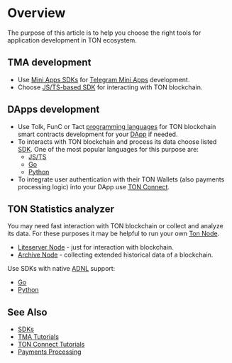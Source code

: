 # Overview

The purpose of this article is to help you choose the right tools for application development in TON ecosystem.

## TMA development

* Use [Mini Apps SDKs](/v3/guidelines/dapps/tma/overview#mini-apps-sdks) for [Telegram Mini Apps](/v3/guidelines/dapps/tma/overview) development.
* Choose [JS/TS-based SDK](/v3/guidelines/dapps/apis-sdks/sdk#typescript--javascript) for interacting with TON blockchain.

## DApps development

* Use Tolk, FunC or Tact [programming languages](/v3/documentation/smart-contracts/overview#programming-languages) for TON blockchain smart contracts development for your [DApp](/v3/guidelines/dapps/overview) if needed.
* To interacts with TON blockchain and process its data choose listed [SDK](/v3/guidelines/dapps/apis-sdks/sdk). One of the most popular languages for this purpose are:
    * [JS/TS](/v3/guidelines/dapps/apis-sdks/sdk#typescript--javascript)
    * [Go](/v3/guidelines/dapps/apis-sdks/sdk#go)
    * [Python](/v3/guidelines/dapps/apis-sdks/sdk#python)
* To integrate user authentication with their TON Wallets (also payments processing logic) into your DApp use [TON Connect](/v3/guidelines/ton-connect/overview).

## TON Statistics analyzer

You may need fast interaction with TON blockchain or collect and analyze its data. For these purposes it may be helpful to run your own [Ton Node](/v3/documentation/infra/nodes/node-types).

* [Liteserver Node](/v3/guidelines/nodes/running-nodes/liteserver-node) - just for interaction with blockchain.
* [Archive Node](/v3/guidelines/nodes/running-nodes/archive-node) - collecting extended historical data of a blockchain.

Use SDKs with native [ADNL](/v3/documentation/network/protocols/adnl/adnl-tcp) support:
* [Go](https://github.com/xssnick/tonutils-go)
* [Python](https://github.com/yungwine/pytoniq)


## See Also

* [SDKs](/v3/guidelines/dapps/apis-sdks/sdk)
* [TMA Tutorials](/v3/guidelines/dapps/tma/tutorials/step-by-step-guide)
* [TON Connect Tutorials](/v3/guidelines/ton-connect/guidelines/how-ton-connect-works)
* [Payments Processing](/v3/guidelines/dapps/asset-processing/payments-processing)
